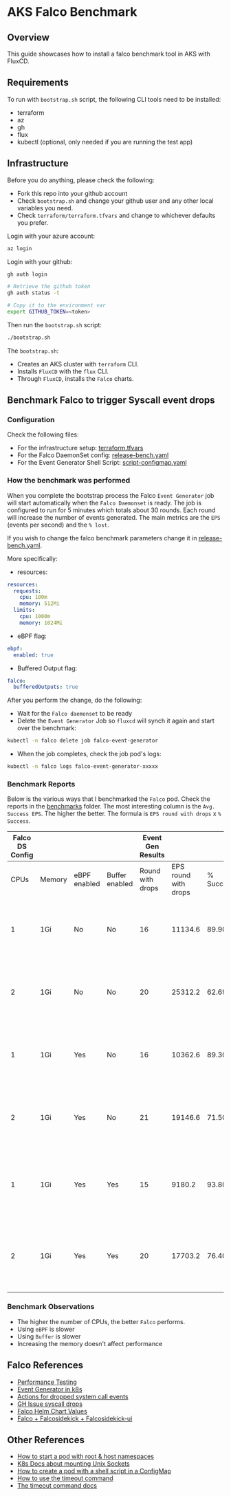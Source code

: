 # AKS Falco Benchmark

## Overview

This guide showcases how to install a falco benchmark tool in AKS with FluxCD.

## Requirements

To run with `bootstrap.sh` script, the following CLI tools need to be installed:
- terraform
- az
- gh
- flux
- kubectl (optional, only needed if you are running the test app)

## Infrastructure

Before you do anything, please check the following:

- Fork this repo into your github account
- Check `bootstrap.sh` and change your github user and any other local variables you need.
- Check `terraform/terraform.tfvars` and change to whichever defaults you prefer.

Login with your azure account:
```sh
az login
```

Login with your github:
```sh
gh auth login

# Retrieve the github token
gh auth status -t

# Copy it to the environment var
export GITHUB_TOKEN=<token>
```

Then run the `bootstrap.sh` script:
```sh
./bootstrap.sh
```

The `bootstrap.sh`:
- Creates an AKS cluster with `terraform` CLI.
- Installs `FluxCD` with the `flux` CLI.
- Through `FluxCD`, installs the `Falco` charts.

## Benchmark Falco to trigger Syscall event drops

### Configuration

Check the following files:
- For the infrastructure setup: [terraform.tfvars](terraform/terraform.tfvars)
- For the Falco DaemonSet config: [release-bench.yaml](fluxcd/infrastructure/falco/release-bench.yaml)
- For the Event Generator Shell Script: [script-configmap.yaml](fluxcd/infrastructure/falco-event-generator/script-configmap.yaml)

### How the benchmark was performed

When you complete the bootstrap process the Falco `Event Generator` job will start automatically when the `Falco Daemonset` is ready.
The job is configured to run for 5 minutes which totals about 30 rounds. Each round will increase the number of events generated.
The main metrics are the `EPS` (events per second) and the `% lost`.

If you wish to change the falco benchmark parameters change it in [release-bench.yaml](fluxcd/infrastructure/falco/release-bench.yaml).

More specifically:
- resources:
```yaml
resources:
  requests:
    cpu: 100m
    memory: 512Mi
  limits:
    cpu: 1000m
    memory: 1024Mi
```

- eBPF flag:
```yaml
ebpf:
  enabled: true
```

- Buffered Output flag:
```yaml
falco:
  bufferedOutputs: true
```

After you perform the change, do the following:
- Wait for the `Falco daemonset` to be ready
- Delete the `Event Generator` Job so `fluxcd` will synch it again and start over the benchmark:
```sh
kubectl -n falco delete job falco-event-generator
```
- When the job completes, check the job pod's logs:
```sh
kubectl -n falco logs falco-event-generator-xxxxx
```

### Benchmark Reports

Below is the various ways that I benchmarked the `Falco` pod. Check the reports in the [benchmarks](benchmarks) folder.
The most interesting column is the `Avg. Success EPS`. The higher the better. The formula is `EPS round with drops` x `% Success`.

| Falco DS Config |        |              |                | Event Gen Results |                      |           |                  |                                                        |
|-----------------|--------|--------------|----------------|-------------------|----------------------|-----------|------------------|--------------------------------------------------------|
| CPUs            | Memory | eBPF enabled | Buffer enabled | Round with drops  | EPS round with drops | % Success | Avg. Success EPS | Report File                                            |
| 1               | 1Gi    | No           | No             | 16                | 11134.6              | 89.90%    | 10010.0054       | falco-event-generator-ebpf-no-buffer-no-1cpu-1Gi.txt   |
| 2               | 1Gi    | No           | No             | 20                | 25312.2              | 62.69%    | 15868.21818      | falco-event-generator-ebpf-no-buffer-no-2cpu-1Gi.txt   |
| 1               | 1Gi    | Yes          | No             | 16                | 10362.6              | 89.30%    | 9253.8018        | falco-event-generator-ebpf-yes-buffer-no-1cpu-1Gi.txt  |
| 2               | 1Gi    | Yes          | No             | 21                | 19146.6              | 71.50%    | 13689.819        | falco-event-generator-ebpf-yes-buffer-no-2cpu-1Gi.txt  |
| 1               | 1Gi    | Yes          | Yes            | 15                | 9180.2               | 93.80%    | 8611.0276        | falco-event-generator-ebpf-yes-buffer-yes-1cpu-1Gi.txt |
| 2               | 1Gi    | Yes          | Yes            | 20                | 17703.2              | 76.40%    | 13525.2448       | falco-event-generator-ebpf-yes-buffer-yes-2cpu-1Gi.txt |

### Benchmark Observations

- The higher the number of CPUs, the better `Falco` performs.
- Using `eBPF` is slower
- Using `Buffer` is slower
- Increasing the memory doesn't affect performance


## Falco References

- [Performance Testing](https://falco.org/blog/falco-performance-testing)
- [Event Generator in k8s](https://falco.org/docs/event-sources/sample-events)
- [Actions for dropped system call events](https://falco.org/docs/event-sources/dropped-events)
- [GH Issue syscall drops](https://github.com/falcosecurity/falco/issues/1870)
- [Falco Helm Chart Values](https://github.com/falcosecurity/charts/blob/master/falco/values.yaml)
- [Falco + Falcosidekick + Falcosidekick-ui](https://github.com/falcosecurity/charts/tree/master/falcosidekick#with-helm-chart-of-falco)


## Other References

- [How to start a pod with root & host namespaces](https://downey.io/notes/dev/kubernetes-privileged-root-pod-example)
- [K8s Docs about mounting Unix Sockets](https://kubernetes.io/docs/concepts/storage/volumes/#hostpath)
- [How to create a pod with a shell script in a ConfigMap](https://stackoverflow.com/questions/33887194/how-to-set-multiple-commands-in-one-yaml-file-with-kubernetes)
- [How to use the timeout command](https://stackoverflow.com/questions/7851889/kill-process-after-a-given-time-bash)
- [The timeout command docs](https://www.gnu.org/software/coreutils/manual/html_node/timeout-invocation.html)